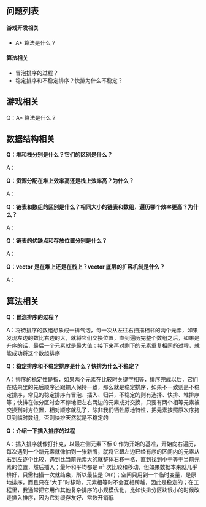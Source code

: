 ## 问题列表
#### 游戏开发相关
* A* 算法是什么？

#### 算法相关
* 冒泡排序的过程？
* 稳定排序和不稳定排序？快排为什么不稳定？

## 游戏相关
Q：A* 算法是什么？

## 数据结构相关
**Q：堆和栈分别是什么？它们的区别是什么？**

A：

**Q：资源分配在堆上效率高还是栈上效率高？为什么？**

A：

**Q：链表和数组的区别是什么？相同大小的链表和数组，遍历哪个效率更高？为什么？**

A：

**Q：链表的优缺点和存放位置分别是什么？**

A：

**Q：vector 是在堆上还是在栈上？vector 底层的扩容机制是什么？**

A：

## 算法相关
**Q：冒泡排序的过程？**

A：将待排序的数组想象成一排气泡，每一次从左往右扫描相邻的两个元素，如果发现左边的数比右边的大，就将它们交换位置，直到遍历完整个数组之后，如果是升序的话，最后一个元素就是最大值；接下来再对剩下的元素重复相同的过程，就能成功将这个数组排序

**Q：稳定排序和不稳定排序是什么？快排为什么不稳定？**

A：排序的稳定性是指，如果两个元素在比较时关键字相等，排序完成以后，它们在结果里的先后顺序还跟输入保持一致，那么就是稳定排序，如果不一致则是不稳定排序，常见的稳定排序有冒泡、插入、归并，不稳定的则有选择、快排、堆排序等；快排在做分区时会不停地把左右两边的元素成对交换，只要有两个相等元素被交换到对方位置，相对顺序就乱了，除非我们牺牲原地特性，把元素按照原次序拷贝到临时数组，否则快排天然就是不稳定的

**Q：介绍一下插入排序的过程**

A：插入排序就像打扑克，以最左侧元素下标 0 作为开始的基准，开始向右遍历，每次遇到一个新元素就像抽到一张新牌，就将它跟左边已经有序的区间内的元素从右到左逐个比较，遇到比当前元素大的就整体右移一格，直到找到小于等于当前元素的位置，然后插入；最坏和平均都是 n² 次比较和移动，但如果数据本来就几乎排好，只需扫描一次就结束，所以最佳是 O(n)；空间只用到一个临时变量，是原地排序，而且只在“大于”时移动，元素相等时不会互相跨越，因此是稳定的；在工程里，我通常把它用作其他复杂排序的小规模优化，比如快排分区块很小的时候改走插入排序，因为它对缓存友好、常数开销低